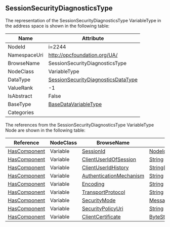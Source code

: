 <!-- objecttype -->
## SessionSecurityDiagnosticsType
  
<!-- end of text -->
The representation of the SessionSecurityDiagnosticsType VariableType in the address space is shown in the following table:  

|Name|Attribute|
|---|---|
|NodeId|i=2244|
|NamespaceUri|http://opcfoundation.org/UA/|
|BrowseName|SessionSecurityDiagnosticsType|
|NodeClass|VariableType|
|DataType|[SessionSecurityDiagnosticsDataType](../../DataTypes/SessionSecurityDiagnosticsDataType/readme.md)|
|ValueRank|-1|
|IsAbstract|False|
|BaseType|[BaseDataVariableType](../../VariableTypes/BaseDataVariableType/readme.md)|
|Categories||

The references from the SessionSecurityDiagnosticsType VariableType Node are shown in the following table:  

|Reference|NodeClass|BrowseName|DataType|TypeDefinition|ModellingRule|
|---|---|---|---|---|---|
|[HasComponent](../../ReferenceTypes/HasComponent/readme.md)|Variable|[SessionId](#SessionId)|[NodeId](../../DataTypes/NodeId/readme.md)|[BaseDataVariableType](../../VariableTypes/BaseDataVariableType/readme.md)|[Mandatory](../../Objects/Mandatory/readme.md)|
|[HasComponent](../../ReferenceTypes/HasComponent/readme.md)|Variable|[ClientUserIdOfSession](#ClientUserIdOfSession)|[String](../../DataTypes/String/readme.md)|[BaseDataVariableType](../../VariableTypes/BaseDataVariableType/readme.md)|[Mandatory](../../Objects/Mandatory/readme.md)|
|[HasComponent](../../ReferenceTypes/HasComponent/readme.md)|Variable|[ClientUserIdHistory](#ClientUserIdHistory)|[String](../../DataTypes/String/readme.md)[]|[BaseDataVariableType](../../VariableTypes/BaseDataVariableType/readme.md)|[Mandatory](../../Objects/Mandatory/readme.md)|
|[HasComponent](../../ReferenceTypes/HasComponent/readme.md)|Variable|[AuthenticationMechanism](#AuthenticationMechanism)|[String](../../DataTypes/String/readme.md)|[BaseDataVariableType](../../VariableTypes/BaseDataVariableType/readme.md)|[Mandatory](../../Objects/Mandatory/readme.md)|
|[HasComponent](../../ReferenceTypes/HasComponent/readme.md)|Variable|[Encoding](#Encoding)|[String](../../DataTypes/String/readme.md)|[BaseDataVariableType](../../VariableTypes/BaseDataVariableType/readme.md)|[Mandatory](../../Objects/Mandatory/readme.md)|
|[HasComponent](../../ReferenceTypes/HasComponent/readme.md)|Variable|[TransportProtocol](#TransportProtocol)|[String](../../DataTypes/String/readme.md)|[BaseDataVariableType](../../VariableTypes/BaseDataVariableType/readme.md)|[Mandatory](../../Objects/Mandatory/readme.md)|
|[HasComponent](../../ReferenceTypes/HasComponent/readme.md)|Variable|[SecurityMode](#SecurityMode)|[MessageSecurityMode](../../DataTypes/MessageSecurityMode/readme.md)|[BaseDataVariableType](../../VariableTypes/BaseDataVariableType/readme.md)|[Mandatory](../../Objects/Mandatory/readme.md)|
|[HasComponent](../../ReferenceTypes/HasComponent/readme.md)|Variable|[SecurityPolicyUri](#SecurityPolicyUri)|[String](../../DataTypes/String/readme.md)|[BaseDataVariableType](../../VariableTypes/BaseDataVariableType/readme.md)|[Mandatory](../../Objects/Mandatory/readme.md)|
|[HasComponent](../../ReferenceTypes/HasComponent/readme.md)|Variable|[ClientCertificate](#ClientCertificate)|[ByteString](../../DataTypes/ByteString/readme.md)|[BaseDataVariableType](../../VariableTypes/BaseDataVariableType/readme.md)|[Mandatory](../../Objects/Mandatory/readme.md)|


